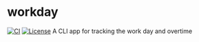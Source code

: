 # workday
[![CI](https://github.com/Jacobbrewer1/workday/actions/workflows/build.yml/badge.svg)](https://github.com/Jacobbrewer1/workday/actions/workflows/build.yml)
[![License](https://img.shields.io/github/license/JacobBrewer1/workday.svg)](https://github.com/JacobBrewer1/workday/master/LICENSE)
A CLI app for tracking the work day and overtime
